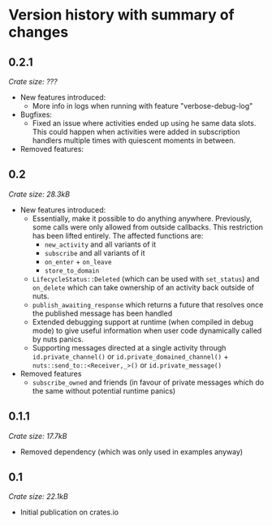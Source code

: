 # Version history with summary of changes

## 0.2.1
*Crate size: ???*
* New features introduced:
    * More info in logs when running with feature "verbose-debug-log"
* Bugfixes:
    * Fixed an issue where activities ended up using he same data slots. This could happen when activities were added in subscription handlers multiple times with quiescent moments in between.
* Removed features:

## 0.2
*Crate size: 28.3kB*
* New features introduced:
    * Essentially, make it possible to do anything anywhere.
      Previously, some calls were only allowed from outside callbacks. This restriction has been lifted entirely.
      The affected functions are:
        * `new_activity` and all variants of it
        * `subscribe` and all variants of it
        * `on_enter` + `on_leave`
        * `store_to_domain`
    * `LifecycleStatus::Deleted` (which can be used with `set_status`) and `on_delete` which can take ownership of an activity back outside of nuts.
    * `publish_awaiting_response` which returns a future that resolves once the published message has been handled
    * Extended debugging support at runtime (when compiled in debug mode) to give useful information when user code dynamically called by nuts panics.
    * Supporting messages directed at a single activity through `id.private_channel()` or `id.private_domained_channel()` + `nuts::send_to::<Receiver,_>()` or `id.private_message()`
* Removed features
    * `subscribe_owned` and friends (in favour of private messages which do the same without potential runtime panics)

## 0.1.1
*Crate size: 17.7kB*
* Removed dependency (which was only used in examples anyway)
## 0.1
*Crate size: 22.1kB*
* Initial publication on crates.io
